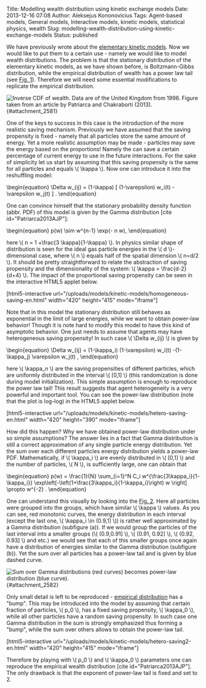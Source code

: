 Title: Modelling wealth distribution using kinetic exchange models
Date: 2013-12-16 07:08
Author: Aleksejus Kononovicius
Tags: Agent-based models, General models, Interactive models, kinetic models, statistical physics, wealth
Slug: modelling-wealth-distribution-using-kinetic-exchange-models
Status: published

We have previously wrote about the
[elementary kinetic
models](/elementary-kinetic-exchange-models "Elementary kinetic models").
Now we would like to put them to a certain use - namely we would like to
model wealth distributions. The problem is that the stationary
distribution of the elementary kinetic models, as we have shown before,
is Boltzmann-Gibbs distribution, while the empirical distribution of
wealth has a power law tail (see [Fig. 1](#attachment_2581)). Therefore
we will need some essential modifications to replicate the empirical
distribution.<!--more-->

![Inverse CDF of wealth. Data are of the United Kingdom
from 1996. Figure taken from an article by Patriarca and Chakraborti
(2013).](/uploads/2013/11/wealth-distribution-uk-1996-Patriarca.jpg "Inverse
cumulative distribution function of wealth. Data are of
the United Kingdom from 1996. Figure taken from an article by Patriarca
and Chakraborti (2013)."){#attachment_2581} 

One of the keys to success in this case is the introduction of the more
realistic saving mechanism. Previously we have assumed that the saving
propensity is fixed - namely that all particles store the same amount of
energy. Yet a more realistic assumption may be made - particles may save
the energy based on the proportions! Namely the can save a certain
percentage of current energy to use in the future interactions. For the
sake of simplicity let us start by assuming that this saving propensity
is the same for all particles and equals \\\(  \kappa \\\). Now one can
introduce it into the reshuffling model:


\begin{equation}
 \Delta w\_{ij} = (1-\kappa) \[ (1-\varepsilon) w\_i(t) -\varepsilon w\_j(t) \] . 
\end{equation}


One can convince himself that the stationary probability density
function (abbr. PDF) of this model is given by the Gamma distribution
\[cite id="Patriarca2013AJP"\]:


\begin{equation}
 p(w) \sim w^{n-1} \exp(- n w), 
\end{equation}


here \\\(  n = 1 +\frac{3 \kappa}{1-\kappa} \\\). In physics similar
shape of distribution is seen for the ideal gas particle energies in the
\\\(  d \\\)-dimensional case, where \\\(  n \\\) equals half of the
spatial dimension \\\(  n=d/2 \\\). It should be pretty straightforward
to relate the abstraction of saving propensity and the dimensionality of
the system: \\\(  \kappa = \frac{d-2}{d+4} \\\). The impact of the
proportional saving propensity can be seen in the interactive HTML5
applet below.

[html5-interactive
url="/uploads/models/kinetic-models/homogeneous-saving-en.html"
width="420" height="415" mode="iframe"]

Note that in this model the stationary distribution still behaves as
exponential in the limit of large energies, while we want to obtain
power-law behavior! Though it is note hard to modify this model to have
this kind of asymptotic behavior. One just needs to assume that agents
may have heterogeneous saving propensity! In such case \\\(  \Delta w\_{ij} \\\) is given by


\begin{equation}
 \Delta w\_{ij} = (1-\kappa\_i) (1-\varepsilon) w\_i(t) -(1-\kappa\_j) \varepsilon w\_j(t) , 
\end{equation}


here \\\(  \kappa\_n \\\) are the saving propensities of different
particles, which are uniformly distributed in the interval \\\( \[0,1\] \\\) (this randomization is done during model initialization). This
simple assumption is enough to reproduce the power law tail! This result
suggests that agent heterogeneity is a very powerful and important tool.
You can see the power-law distribution (note that the plot is log-log)
in the HTML5 applet below.

[html5-interactive
url="/uploads/models/kinetic-models/hetero-saving-en.html"
width="420" height="390" mode="iframe"]

How did this happen? Why we have obtained power-law distribution under
so simple assumptions? The answer lies in a fact that Gamma distribution
is still a correct approximation of any single particle energy
distribution. Yet the sum over each different particles energy
distribution yields a power-law PDF. Mathematically, if \\\( \kappa\_i \\\) are evenly distributed in \\\(  \[0,1\] \\\) and the number
of particles, \\\(  N \\\), is sufficiently large, one can obtain that


\begin{equation}
 p(w) = \frac{1}{N} \sum\_{i=1}^N C\_i w^{\frac{3\kappa\_i}{1-\kappa\_i}} \exp\left\[-\left(1+\frac{3\kappa\_i}{1-\kappa\_i}\right) w \right\] \propto w^{-2} . 
\end{equation}


One can understand this visually by looking into the [Fig.
2](#attachment_2582). Here all particles were grouped into the groups,
which have similar \\\(  \kappa \\\) values. As you can see, red
monotonic curves, the energy distribution in each interval (except the
last one, \\\(  \kappa\_i \in (0.9,1\] \\\)) is rather well
approximated by a Gamma distribution (subfigure (a)). If we would group
the particles of the last interval into a smaller groups (\\\(  (0.9,0.91\] \\\), \\\(  (0.91, 0.92\] \\\), \\\(  (0.92, 0.93\] \\\) and etc.) we
would see that each of this smaller groups once again have a
distribution of energies similar to the Gamma distribution (subfigure
(b)). Yet the sum over all particles has a power-law tail and is given
by blue dashed curve.

![Sum
over Gamma distributions (red curves) becomes power-law distribution
(blue
curve).](/uploads/2013/11/exp-to-powerlaw.jpg "Sum over
Gamma distributions (red curves) becomes power-law
distribution (blue curve). In the subfigure (a) we can see the energy
distributions of particles in certain intervals of κ values, which is
approximately Gamma distributions except for the last one. While in the
subfigure (b) we see that if last interval of κ values is broken up into
smaller intervals, then the particles in those smaller intervals once
again have Gamma-like distrubtions of their energy. Figure taken from an
article by Patriarca and Chakraborti (2013)."){#attachment_2582} 

Only small detail is left to be reproduced - [empirical
distribution](#attachment_2581) has a "bump". This may be introduced
into the model by assuming that certain fraction of particles, \\\( p\_0 \\\), has a fixed saving propensity, \\\(  \kappa\_0 \\\), while all
other particles have a random saving propensity. In such case one Gamma
distribution in the sum is strongly emphasized thus forming a "bump",
while the sum over others allows to obtain the power-law tail.

[html5-interactive
url="/uploads/models/kinetic-models/hetero-saving2-en.html"
width="420" height="415" mode="iframe"]

Therefore by playing with \\\(  p\_0 \\\) and \\\(  \kappa\_0 \\\)
parameters one can reproduce the empirical wealth distribution \[cite
id="Patriarca2013AJP"\]. The only drawback is that the exponent of
power-law tail is fixed and set to 2.
